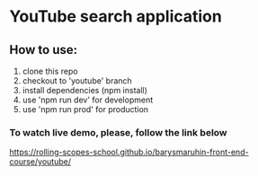 # YouTube search application
## How to use:
1.  clone this repo
2.  checkout to 'youtube' branch
3.  install dependencies (npm install)
4.  use 'npm run dev' for development
5.  use 'npm run prod' for production
### To watch live demo, please, follow the link below
 https://rolling-scopes-school.github.io/barysmaruhin-front-end-course/youtube/
